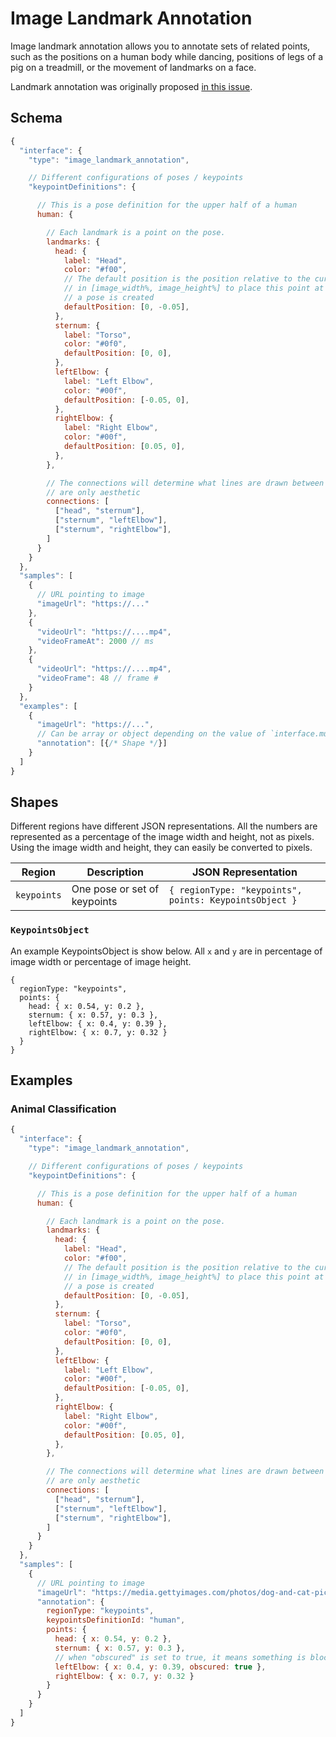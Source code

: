 # Image Landmark Annotation

Image landmark annotation allows you to annotate sets of related points, such as the positions on a human body while dancing, positions of legs of a pig on a treadmill, or the movement of landmarks on a face.

Landmark annotation was originally proposed [in this issue](https://github.com/UniversalDataTool/universal-data-tool/issues/285).

## Schema

```javascript
{
  "interface": {
    "type": "image_landmark_annotation",

    // Different configurations of poses / keypoints
    "keypointDefinitions": {

      // This is a pose definition for the upper half of a human
      human: {

        // Each landmark is a point on the pose.
        landmarks: {
          head: {
            label: "Head",
            color: "#f00",
            // The default position is the position relative to the cursor
            // in [image_width%, image_height%] to place this point at when
            // a pose is created
            defaultPosition: [0, -0.05],
          },
          sternum: {
            label: "Torso",
            color: "#0f0",
            defaultPosition: [0, 0],
          },
          leftElbow: {
            label: "Left Elbow",
            color: "#00f",
            defaultPosition: [-0.05, 0],
          },
          rightElbow: {
            label: "Right Elbow",
            color: "#00f",
            defaultPosition: [0.05, 0],
          },
        },

        // The connections will determine what lines are drawn between points, they
        // are only aesthetic
        connections: [
          ["head", "sternum"],
          ["sternum", "leftElbow"],
          ["sternum", "rightElbow"],
        ]
      }
    }
  },
  "samples": [
    {
      // URL pointing to image
      "imageUrl": "https://..."
    },
    {
      "videoUrl": "https://....mp4",
      "videoFrameAt": 2000 // ms
    },
    {
      "videoUrl": "https://....mp4",
      "videoFrame": 48 // frame #
    }
  },
  "examples": [
    {
      "imageUrl": "https://...",
      // Can be array or object depending on the value of `interface.multipleRegions`
      "annotation": [{/* Shape */}]
    }
  ]
}
```

## Shapes

Different regions have different JSON representations. All the numbers are represented as a percentage of the image width and height, not as pixels. Using the image width and height, they can easily be converted to pixels.

| Region      | Description                  | JSON Representation                                    |
| ----------- | ---------------------------- | ------------------------------------------------------ |
| `keypoints` | One pose or set of keypoints | `{ regionType: "keypoints", points: KeypointsObject }` |

### `KeypointsObject`

An example KeypointsObject is show below. All `x` and `y` are in percentage of image width or percentage of image height.

```
{
  regionType: "keypoints",
  points: {
    head: { x: 0.54, y: 0.2 },
    sternum: { x: 0.57, y: 0.3 },
    leftElbow: { x: 0.4, y: 0.39 },
    rightElbow: { x: 0.7, y: 0.32 }
  }
}
```

## Examples

### Animal Classification

```javascript
{
  "interface": {
    "type": "image_landmark_annotation",

    // Different configurations of poses / keypoints
    "keypointDefinitions": {

      // This is a pose definition for the upper half of a human
      human: {

        // Each landmark is a point on the pose.
        landmarks: {
          head: {
            label: "Head",
            color: "#f00",
            // The default position is the position relative to the cursor
            // in [image_width%, image_height%] to place this point at when
            // a pose is created
            defaultPosition: [0, -0.05],
          },
          sternum: {
            label: "Torso",
            color: "#0f0",
            defaultPosition: [0, 0],
          },
          leftElbow: {
            label: "Left Elbow",
            color: "#00f",
            defaultPosition: [-0.05, 0],
          },
          rightElbow: {
            label: "Right Elbow",
            color: "#00f",
            defaultPosition: [0.05, 0],
          },
        },

        // The connections will determine what lines are drawn between points, they
        // are only aesthetic
        connections: [
          ["head", "sternum"],
          ["sternum", "leftElbow"],
          ["sternum", "rightElbow"],
        ]
      }
    }
  },
  "samples": [
    {
      // URL pointing to image
      "imageUrl": "https://media.gettyimages.com/photos/dog-and-cat-picture-id151350785",
      "annotation": {
        regionType: "keypoints",
        keypointsDefinitionId: "human",
        points: {
          head: { x: 0.54, y: 0.2 },
          sternum: { x: 0.57, y: 0.3 },
          // when "obscured" is set to true, it means something is blocking or obstructing the visibility of this keypoint in the image
          leftElbow: { x: 0.4, y: 0.39, obscured: true },
          rightElbow: { x: 0.7, y: 0.32 }
        }
      }
    }
  ]
}
```
